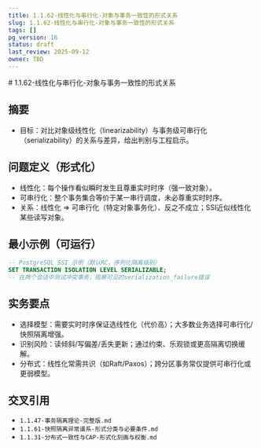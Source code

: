 ```yaml
---
title: 1.1.62-线性化与串行化-对象与事务一致性的形式关系
slug: 1.1.62-线性化与串行化-对象与事务一致性的形式关系
tags: []
pg_version: 16
status: draft
last_review: 2025-09-12
owner: TBD
---
```


﻿# 1.1.62-线性化与串行化-对象与事务一致性的形式关系

## 摘要

- 目标：对比对象级线性化（linearizability）与事务级可串行化（serializability）的关系与差异，给出判别与工程启示。

## 问题定义（形式化）

- 线性化：每个操作看似瞬时发生且尊重实时时序（强一致对象）。
- 可串行化：整个事务集合等价于某一串行调度，未必尊重实时时序。
- 关系：线性化 ⇒ 可串行化（特定对象事务化）、反之不成立；SSI近似线性化某些读写对象。

## 最小示例（可运行）

```sql
-- PostgreSQL SSI 示例（默认RC，序列化隔离级别）
SET TRANSACTION ISOLATION LEVEL SERIALIZABLE;
-- 在两个会话中测试冲突事务，观察可见的serialization_failure错误
```

## 实务要点

- 选择模型：需要实时时序保证选线性化（代价高）；大多数业务选择可串行化/快照隔离增强。
- 识别风险：读倾斜/写偏差/丢失更新；通过约束、乐观锁或更高隔离切换缓解。
- 分布式：线性化常需共识（如Raft/Paxos）；跨分区事务常仅提供可串行化或更弱模型。

## 交叉引用

- `1.1.47-事务隔离理论-完整版.md`
- `1.1.61-快照隔离异常谱系-形式分类与必要条件.md`
- `1.1.31-分布式一致性与CAP-形式化刻画与权衡.md`
